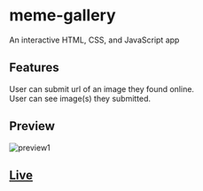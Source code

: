 # meme-gallery
An interactive HTML, CSS, and JavaScript app

## Features
User can submit url of an image they found online.\
User can see image(s) they submitted.

## Preview
![preview1](https://user-images.githubusercontent.com/67031107/177534155-b688017b-653b-4a69-864c-8e4d11d6c549.gif)


## [Live](https://do-jonathan4.github.io/meme-gallery/)
